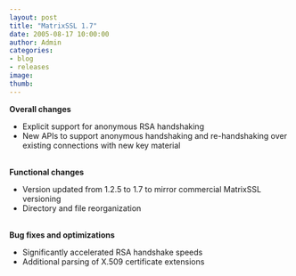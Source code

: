 ```yaml
---
layout: post
title: "MatrixSSL 1.7"
date: 2005-08-17 10:00:00
author: Admin
categories:
- blog
- releases
image:
thumb:
---
```

<b>Overall changes</b>
<ul>
<li>Explicit support for anonymous RSA handshaking</a>
<li>New APIs to support anonymous handshaking and re-handshaking over
existing connections with new key material</li>
</ul>
<br/>
<b>Functional changes</b>
<ul>
<li>Version updated from 1.2.5 to 1.7 to mirror commercial MatrixSSL versioning</li>
<li>Directory and file reorganization</li>
</ul>
<br/>
<b>Bug fixes and optimizations</b>
<ul>
<li>Significantly accelerated RSA handshake speeds</li>
<li>Additional parsing of X.509 certificate extensions</li>
</ul>
<br/>
